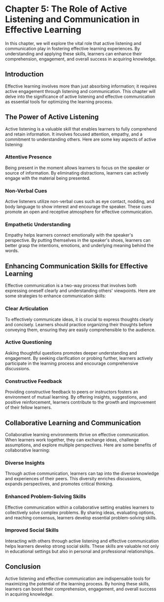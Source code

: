 Chapter 5: The Role of Active Listening and Communication in Effective Learning
===============================================================================

In this chapter, we will explore the vital role that active listening and communication play in fostering effective learning experiences. By understanding and applying these skills, learners can enhance their comprehension, engagement, and overall success in acquiring knowledge.

Introduction
------------

Effective learning involves more than just absorbing information; it requires active engagement through listening and communication. This chapter will delve into the significance of active listening and effective communication as essential tools for optimizing the learning process.

The Power of Active Listening
-----------------------------

Active listening is a valuable skill that enables learners to fully comprehend and retain information. It involves focused attention, empathy, and a commitment to understanding others. Here are some key aspects of active listening:

### Attentive Presence

Being present in the moment allows learners to focus on the speaker or source of information. By eliminating distractions, learners can actively engage with the material being presented.

### Non-Verbal Cues

Active listeners utilize non-verbal cues such as eye contact, nodding, and body language to show interest and encourage the speaker. These cues promote an open and receptive atmosphere for effective communication.

### Empathetic Understanding

Empathy helps learners connect emotionally with the speaker's perspective. By putting themselves in the speaker's shoes, learners can better grasp the intentions, emotions, and underlying meaning behind the words.

Enhancing Communication Skills for Effective Learning
-----------------------------------------------------

Effective communication is a two-way process that involves both expressing oneself clearly and understanding others' viewpoints. Here are some strategies to enhance communication skills:

### Clear Articulation

To effectively communicate ideas, it is crucial to express thoughts clearly and concisely. Learners should practice organizing their thoughts before conveying them, ensuring they are easily comprehensible to the audience.

### Active Questioning

Asking thoughtful questions promotes deeper understanding and engagement. By seeking clarification or probing further, learners actively participate in the learning process and encourage comprehensive discussions.

### Constructive Feedback

Providing constructive feedback to peers or instructors fosters an environment of mutual learning. By offering insights, suggestions, and positive reinforcement, learners contribute to the growth and improvement of their fellow learners.

Collaborative Learning and Communication
----------------------------------------

Collaborative learning environments thrive on effective communication. When learners work together, they can exchange ideas, challenge assumptions, and explore multiple perspectives. Here are some benefits of collaborative learning:

### Diverse Insights

Through active communication, learners can tap into the diverse knowledge and experiences of their peers. This diversity enriches discussions, expands perspectives, and promotes critical thinking.

### Enhanced Problem-Solving Skills

Effective communication within a collaborative setting enables learners to collectively solve complex problems. By sharing ideas, evaluating options, and reaching consensus, learners develop essential problem-solving skills.

### Improved Social Skills

Interacting with others through active listening and effective communication helps learners develop strong social skills. These skills are valuable not only in educational settings but also in personal and professional relationships.

Conclusion
----------

Active listening and effective communication are indispensable tools for maximizing the potential of the learning process. By honing these skills, learners can boost their comprehension, engagement, and overall success in acquiring knowledge.
